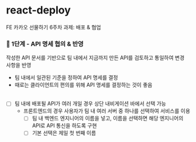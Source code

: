 # react-deploy
FE 카카오 선물하기 6주차 과제: 배포 & 협업
### 🌱 1단계 - API 명세 협의 & 반영
작성한 API 문서를 기반으로 팀 내에서 지금까지 만든 API를 검토하고 통일하여 변경 사항을 반영
- 팀 내에서 일관된 기준을 정하여 API 명세를 결정
- 때로는 클라이언트의 편의를 위해 API 명세를 결정하는 것이 좋음
<br/><br/>
- [ ] 팀 내에 배포될 API가 여러 개일 경우 상단 내비게이션 바에서 선택 가능
  - 프론트엔드의 경우 사용자가 팀 내 여러 서버 중 하나를 선택하여 서비스를 이용
    - [ ] 팀 내 백엔드 엔지니어의 이름을 넣고, 이름을 선택하면 해당 엔지니어의 API로 API 통신을 하도록 구현
    - [ ] 기본 선택은 제일 첫 번째 이름